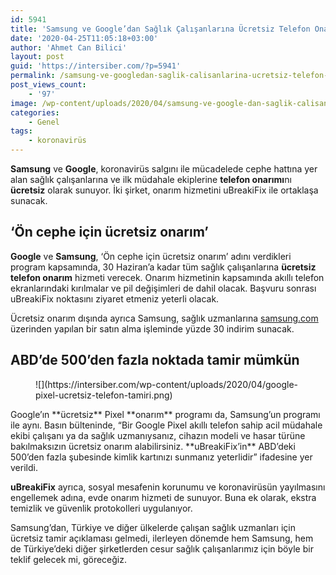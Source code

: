 ```yaml
---
id: 5941
title: 'Samsung ve Google’dan Sağlık Çalışanlarına Ücretsiz Telefon Onarımı'
date: '2020-04-25T11:05:18+03:00'
author: 'Ahmet Can Bilici'
layout: post
guid: 'https://intersiber.com/?p=5941'
permalink: /samsung-ve-googledan-saglik-calisanlarina-ucretsiz-telefon-onarimi/
post_views_count:
    - '97'
image: /wp-content/uploads/2020/04/samsung-ve-google-dan-saglik-calisanlarina-ucretsiz-telefon-onarimi.jpeg
categories:
    - Genel
tags:
    - koronavirüs
---
```


**Samsung** ve **Google**, koronavirüs salgını ile mücadelede cephe hattına yer alan sağlık çalışanlarına ve ilk müdahale ekiplerine **telefon onarımı**nı **ücretsiz** olarak sunuyor. İki şirket, onarım hizmetini uBreakiFix ile ortaklaşa sunacak.

## ‘Ön cephe için ücretsiz onarım’

**Google** ve **Samsung**, ‘Ön cephe için ücretsiz onarım’ adını verdikleri program kapsamında, 30 Haziran’a kadar tüm sağlık çalışanlarına **ücretsiz telefon onarım** hizmeti verecek. Onarım hizmetinin kapsamında akıllı telefon ekranlarındaki kırılmalar ve pil değişimleri de dahil olacak. Başvuru sonrası uBreakiFix noktasını ziyaret etmeniz yeterli olacak.

Ücretsiz onarım dışında ayrıca Samsung, sağlık uzmanlarına [samsung.com](http://samsung.com) üzerinden yapılan bir satın alma işleminde yüzde 30 indirim sunacak.

## ABD’de 500’den fazla noktada tamir mümkün

<figure class="wp-block-image size-large">![](https://intersiber.com/wp-content/uploads/2020/04/google-pixel-ucretsiz-telefon-tamiri.png)</figure>Google’ın **ücretsiz** Pixel **onarım** programı da, Samsung’un programı ile aynı. Basın bülteninde, “Bir Google Pixel akıllı telefon sahip acil müdahale ekibi çalışanı ya da sağlık uzmanıysanız, cihazın modeli ve hasar türüne bakılmaksızın ücretsiz onarım alabilirsiniz. **uBreakiFix’in** ABD’deki 500’den fazla şubesinde kimlik kartınızı sunmanız yeterlidir” ifadesine yer verildi.

**uBreakiFix** ayrıca, sosyal mesafenin korunumu ve koronavirüsün yayılmasını engellemek adına, evde onarım hizmeti de sunuyor. Buna ek olarak, ekstra temizlik ve güvenlik protokolleri uygulanıyor.

Samsung’dan, Türkiye ve diğer ülkelerde çalışan sağlık uzmanları için ücretsiz tamir açıklaması gelmedi, ilerleyen dönemde hem Samsung, hem de Türkiye’deki diğer şirketlerden cesur sağlık çalışanlarımız için böyle bir teklif gelecek mi, göreceğiz.